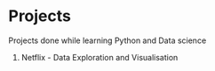 # Projects
Projects done while learning Python and Data science

1. Netflix - Data Exploration and Visualisation

